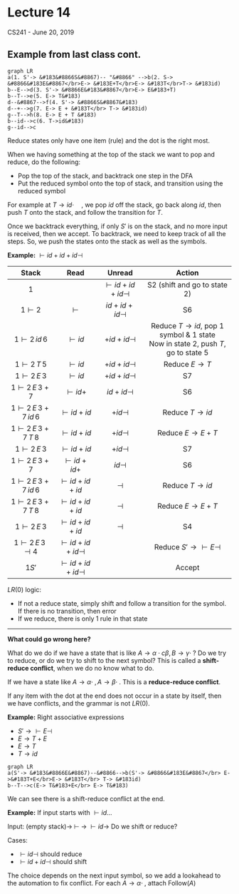 # Lecture 14

CS241 - June 20, 2019

## Example from last class cont.

```mermaid
graph LR
a(1. S'-> &#183&#8866S&#8867)-- "&#8866" -->b(2. S-> &#8866&#183E&#8867</br>E-> &#183E+T</br>E-> &#183T</br>T-> &#183id)
b--E-->d(3. S'-> &#8866E&#183&#8867</br>E-> E&#183+T)
b--T-->e(5. E-> T&#183)
d--&#8867-->f(4. S'-> &#8866S&#8867&#183)
d--+-->g(7. E-> E + &#183T</br> T-> &#183id)
g--T-->h(8. E-> E + T &#183)
b--id-->c(6. T->id&#183)
g--id-->c
```

Reduce states only have one item (rule) and the dot is the right most.

When we having something at the top of the stack we want to pop and reduce, do the following:

* Pop the top of the stack, and backtrack one step in the DFA
* Put the reduced symbol onto the top of stack, and transition using the reduced symbol

For example at $T\rightarrow id\cdot\quad$, we pop $id$ off the stack, go back along $id$, then push $T$ onto the stack, and follow the transition for $T$.

Once we backtrack everything, if only $S'$ is on the stack, and no more input is received, then we accept. To backtrack, we need to keep track of all the steps. So, we push the states onto the stack as well as the symbols.

**Example:** $\vdash id+id+id\dashv$

|         **Stack**          |           Read            |         Unread          |                            Action                            |
| :------------------------: | :-----------------------: | :---------------------: | :----------------------------------------------------------: |
|             1              |                           | $\vdash id+id+id\dashv$ |                 S2 (shift and go to state 2)                 |
|        $1\vdash 2$         |         $\vdash$          |    $id+id+id\dashv$     |                              S6                              |
|    $1\vdash 2\, id\,6$     |        $\vdash id$        |     $+id+id\dashv$      | Reduce $T\rightarrow id$, pop 1 symbol & 1 state<br />Now in state 2, push $T$, go to state 5 |
|     $1\vdash 2\, T\,5$     |        $\vdash id$        |     $+id+id\dashv$      |                   Reduce $E\rightarrow T$                    |
|     $1\vdash 2\,E\,3$      |        $\vdash id$        |     $+id+id\dashv$      |                              S7                              |
|    $1\vdash 2\,E\,3+7$     |       $\vdash id +$       |      $id+id\dashv$      |                              S6                              |
| $1\vdash 2\,E\,3+7\,id\,6$ |     $\vdash id + id$      |       $+id\dashv$       |                   Reduce $T\rightarrow id$                   |
| $1\vdash 2\,E\,3+7\,T\,8$  |     $\vdash id + id$      |       $+id\dashv$       |                 Reduce $E\rightarrow E + T$                  |
|     $1\vdash 2\,E\,3$      |     $\vdash id + id$      |       $+id\dashv$       |                              S7                              |
|    $1\vdash 2\,E\,3+7$     |     $\vdash id + id+$     |       $id \dashv$       |                              S6                              |
| $1\vdash 2\,E\,3+7\,id\,6$ |    $\vdash id + id+id$    |        $\dashv$         |                   Reduce $T\rightarrow id$                   |
| $1\vdash 2\,E\,3+7\,T\,8$  |    $\vdash id + id+id$    |        $\dashv$         |                  Reduce $E\rightarrow E+T$                   |
|     $1\vdash 2\,E\,3$      |    $\vdash id + id+id$    |        $\dashv$         |                              S4                              |
|  $1\vdash 2\,E\,3\dashv4$  | $\vdash id + id+id\dashv$ |                         |            Reduce $S'\rightarrow \vdash E\dashv$             |
|           $1S'$            | $\vdash id + id+id\dashv$ |                         |                            Accept                            |

$LR(0)$ logic:

* If not a reduce state, simply shift and follow a transition for the symbol. If there is no transition, then error
* If we reduce, there is only 1 rule in that state

---

**What could go wrong here?**

What do we do if we have a state that is like $A\rightarrow \alpha \cdot c\beta, B\rightarrow \gamma\cdot\;$? Do we try to reduce, or do we try to shift to the next symbol? This is called a **shift-reduce conflict**, when we do no know what to do.

If we have a state like $A\rightarrow \alpha\cdot\;, A\rightarrow \beta\cdot\;$. This is a **reduce-reduce conflict**.

If any item with the dot at the end does not occur in a state by itself, then we have conflicts, and the grammar is not $LR(0)$.

**Example:** Right associative expressions

* $S'\rightarrow\vdash E \dashv$
* $E\rightarrow T+E$
* $E\rightarrow T$
* $T \rightarrow id$

```mermaid
graph LR
a(S'-> &#183&#8866E&#8867)--&#8866-->b(S'-> &#8866&#183E&#8867</br> E->&#183T+E</br>E-> &#183T</br> T-> &#183id)
b--T-->c(E-> T&#183+E</br> E-> T&#183)
```

We can see there is a shift-reduce conflict at the end.

**Example:** If input starts with $\vdash id \dots$

Input: (empty stack)$\rightarrow \;\vdash \;\rightarrow \;\vdash id\rightarrow$ Do we shift or reduce?

Cases:

* $\vdash id \dashv$ should reduce
* $\vdash id + id \dashv$ should shift

The choice depends on the next input symbol, so we add a lookahead to the automation to fix conflict. For each $A\rightarrow \alpha\cdot\;$, attach $\text{Follow}(A)$